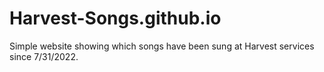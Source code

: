 # Harvest-Songs.github.io

Simple website showing which songs have been sung at Harvest services since 7/31/2022.
